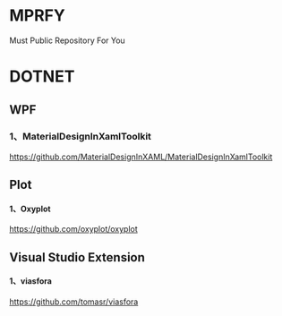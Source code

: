 # MPRFY
Must Public Repository For You

# DOTNET 

## WPF
### 1、MaterialDesignInXamlToolkit
https://github.com/MaterialDesignInXAML/MaterialDesignInXamlToolkit

## Plot

#### 1、Oxyplot
https://github.com/oxyplot/oxyplot


## Visual Studio Extension
#### 1、viasfora
https://github.com/tomasr/viasfora
